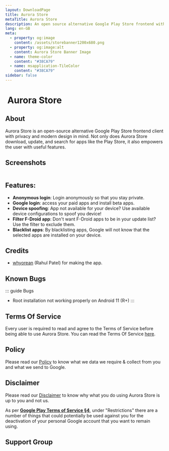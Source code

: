 ```yaml
---
layout: DownloadPage
title: Aurora Store
metaTitle: Aurora Store
description: An open source alternative Google Play Store frontend with privacy features and clean UI.
lang: en-GB
meta:
  - property: og:image
    content: /assets/storebanner1200x680.png
  - property: og:image:alt
    content: Aurora Store Banner Image
  - name: theme-color
    content: "#38CA79"
  - name: msapplication-TileColor
    content: "#38CA79"
sidebar: false
---
```


# <img class="headerLogo" :src="$withBase('/icons/aurora_store.png')"> Aurora Store

## About

Aurora Store is an open-source alternative Google Play Store frontend client with privacy and modern design in mind. Not only does Aurora Store download, update, and search for apps like the Play Store, it also empowers the user with useful features.

## Screenshots

<img class="zoomable" :src="$withBase('/assets/screenshots_store.png')"/>

## Features:

-   **Anonymous login**: Login anonymously so that you stay private.
-   **Google login**: access your paid apps and install beta apps.
-   **Device spoofing**: App not available for your device? Use available device configurations to spoof you device!
-   **Filter F-Droid app**: Don't want F-Droid apps to be in your update list? Use the filter to exclude them.
-   **Blacklist apps**: By blacklisting apps, Google will not know that the selected apps are installed on your device.

## Credits

-   [whyorean](https://gitlab.com/whyorean/) (Rahul Patel) for making the app.

## Known Bugs

::: guide Bugs
-   Root installation not working properly on Android 11 (R+)
:::

## Terms Of Service

Every user is required to read and agree to the Terms of Service before being able to use Aurora Store. You can read the Terms Of Service [here](/faq/terms-of-service/).

## Policy

Please read our [Policy](/faq/policy/) to know what we data we require & collect from you and what we send to Google.

## Disclaimer

Please read our [Disclaimer](/faq/disclaimer/) to know why what you do using Aurora Store is up to you and not us.

As per [**Google Play Terms of Service §4**](https://play.google.com/intl/en-us_us/about/play-terms/index.html), under "Restrictions" there are a number of things that could potentially be used against you for the deactivation of your personal Google account that you want to remain using.

## Support Group

<p align="center">
	<a href="https://t.me/aurorasupport" target="_blank" rel="noopener">
    <img :src="$withBase('/assets/tg-aurorasupport-qr.png')" width="175px" />
  </a>
</p>

